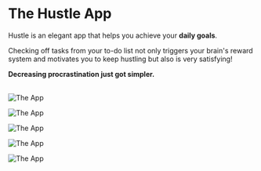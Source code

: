 # The Hustle App

Hustle is an elegant app that helps you achieve your **daily goals**.

Checking off tasks from your to-do list not only triggers your brain's reward system and motivates you to keep hustling but also is very satisfying! 

**Decreasing procrastination just got simpler.**
<br>
<br>

![The App](https://github.com/sonalika2001/The-Hustle-App/blob/master/images/Screenshot_1604600288.png)

![The App](https://github.com/sonalika2001/The-Hustle-App/blob/master/images/Screenshot_1604600368.png)

![The App](https://github.com/sonalika2001/The-Hustle-App/blob/master/images/Screenshot_1604600377.png)

![The App](https://github.com/sonalika2001/The-Hustle-App/blob/master/images/Screenshot_1604600385.png)

![The App](https://github.com/sonalika2001/The-Hustle-App/blob/master/images/Screenshot_1604600398.png)





